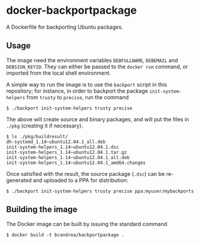 # docker-backportpackage
A Dockerfile for backporting Ubuntu packages.

## Usage

The image need the environment variables `DEBFULLNAME`, `DEBEMAIL` and `DEBSIGN_KEYID`.
They can either be passed to the `docker run` command, or imported from the local
shell environment.

A simple way to run the image is to use the `backport` script
in this repository; for instance, in order to backport the package `init-system-helpers`
from `trusty` to `precise`, run the command

    $ ./backport init-system-helpers trusty precise

The above will create source and binary packages, and will put the files in
`./pkg` (creating it if necessary).

    $ ls ./pkg/buildresult/
    dh-systemd_1.14~ubuntu12.04.1_all.deb
    init-system-helpers_1.14~ubuntu12.04.1.dsc
    init-system-helpers_1.14~ubuntu12.04.1.tar.gz
    init-system-helpers_1.14~ubuntu12.04.1_all.deb
    init-system-helpers_1.14~ubuntu12.04.1_amd64.changes

Once satisfied with the result, the source package (`.dsc`) can be re-generated
and uploaded to a PPA for distribution:

    $ ./backport init-system-helpers trusty precise ppa:myuser/mybackports

## Building the image

The Docker image can be built by issuing the standard command

    $ docker build -t bcandrea/backportpackage .
